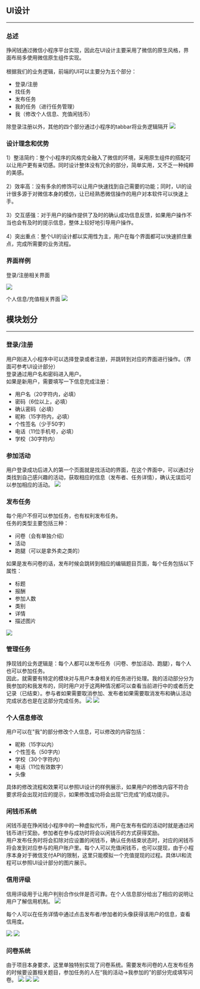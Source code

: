 ## UI设计
<hr>

### 总述
挣闲钱通过微信小程序平台实现，因此在UI设计主要采用了微信的原生风格，界面布局多使用微信原生组件实现。
<br><br>
根据我们的业务逻辑，前端的UI可以主要分为五个部分：

* 登录/注册
* 找任务
* 发布任务
* 我的任务（进行任务管理）
* 我（修改个人信息、充值闲钱币）

除登录注册以外，其他的四个部分通过小程序的tabbar将业务逻辑隔开
![](images/tabbar.jpg)

### 设计理念和优势
1）整洁简约：整个小程序的风格完全融入了微信的环境，采用原生组件的搭配可以让用户更有亲切感。同时设计整体没有冗余的部分，简单实用，又不乏一种纯粹的美感。<br><br>
2）效率高：没有多余的修饰可以让用户快速找到自己需要的功能；同时，UI的设计很多源于对微信本身的模仿，让已经熟悉微信操作的用户对本软件可以快速上手。<br><br>
3）交互感强：对于用户的操作提供了及时的确认成功信息反馈，如果用户操作不当也会有及时的提示信息，整体上较好地引导用户操作。<br><br>
4）突出重点：整个UI的设计都以实用性为主，用户在每个界面都可以快速抓住重点，完成所需要的业务流程。



### 界面样例


登录/注册相关界面

![](images/UI_p1.jpg)

个人信息/充值相关界面
![](images/UI_p5.jpg)

## 模块划分
<hr>

### 登录/注册
用户刚进入小程序中可以选择登录或者注册，并跳转到对应的界面进行操作。（界面可参考UI设计部分）
<br>
登录通过用户名和密码进入用户。
<br>
如果是新用户，需要填写一下信息完成注册：
* 用户名（20字符内，必填）
* 密码（6位以上，必填）
* 确认密码（必填）
* 昵称（15字符内，必填）
* 个性签名（少于50字）
* 电话（11位手机号，必填）
* 学校（30字符内）

### 参加活动

用户登录成功后进入的第一个页面就是找活动的界面，在这个界面中，可以通过分类找到自己感兴趣的活动，获取相应的信息（发布者、任务详情），确认无误后可以参加相应的活动。
![](images/search.jpg)

### 发布任务

每个用户不但可以参加任务，也有权利发布任务。<br>
任务的类型主要包括三种：
* 问卷（会有单独介绍）
* 活动
* 跑腿（可以是拿外卖之类的）

如果是发布问卷的话，发布时候会跳转到相应的编辑题目页面，每个任务包括以下属性：
* 标题
* 报酬
* 参加人数
* 类别
* 详情
* 描述图片

![](images/releasettask.jpg)
### 管理任务
挣现钱的业务逻辑是：每个人都可以发布任务（问卷、参加活动、跑腿），每个人也可以参加任务。<br>
因此，就需要有特定的模块对与用户本身相关的任务进行处理。我的活动部分分为我参加的和我发布的，同时用户对于这两种情况都可以查看当前进行中的或者历史记录（已结束）。参与者如果需要取消参加、发布者如果需要取消发布和确认活动完成状态也是在这部分完成任务。
![](images/mytasks.jpg)
![](images/cancel.jpg)
### 个人信息修改
用户可以在"我"的部分修改个人信息，可以修改的内容包括：
* 昵称（15字以内）
* 个性签名（50字内）
* 学校（30个字符内）
* 电话（11位有效数字）
* 头像

具体的修改流程和效果可以参照UI设计的样例展示，如果用户的修改内容不符合要求将会出现对应的提示，如果修改成功将会出现“已完成”的成功提示。

### 闲钱币系统
闲钱币是在挣闲钱小程序中的一种虚拟代币，用户在发布有偿的活动时就是通过闲钱币进行奖励，参加者在参与成功时将会以闲钱币的方式获得奖励。<br>
用户发布任务时将会扣除对应设置的闲钱币，确认任务结束状态时，对应的闲钱币将会发到对应参与的用户账户里。每个人可以充值闲钱币，也可以提现，由于小程序本身对于微信支付API的限制，这里只能模拟一个充值提现的过程。具体UI和流程可以参照UI设计部分的图片展示。

### 信用评级
信用评级用于让用户判别合作伙伴是否可靠。在个人信息部分给出了相应的说明让用户了解信用机制。
![](images/introcredit.jpg)

每个人可以在任务详情中通过点击发布者/参加者的头像获得该用户的信息，查看信用度。

![](images/checkinfo1.jpg)
![](images/checkinfo2.jpg)

### 问卷系统
由于项目本身要求，这里单独特别实现了问卷系统。需要发布问卷的人在发布任务的时候要设置相关题目，参加任务的人在“我的活动->我参加的”的部分完成填写问卷。
![](images/ques1.jpg)
![](images/ques2.jpg)
![](images/cancel.jpg)